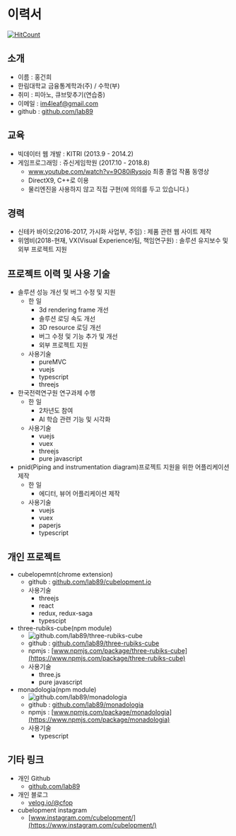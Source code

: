 # 이력서
[![HitCount](http://hits.dwyl.io/lab89/resume.svg)](http://hits.dwyl.io/lab89/resume)

## 소개
- 이름 : 홍건희
- 한림대학교 금융통계학과(주) / 수학(부)
- 취미 : 피아노, 큐브맞추기(연습중)
- 이메일 : im4leaf@gmail.com
- github : [github.com/lab89](https://github.com/lab89)

## 교육
- 빅데이터 웹 개발 : KITRI (2013.9 - 2014.2)
- 게임프로그래밍 : 쥬신게임학원 (2017.10 - 2018.8)
  - www.youtube.com/watch?v=9O80iRysojo 최종 졸업 작품 동영상 
  - DirectX9, C++로 이용
  - 물리엔진을 사용하지 않고 직접 구현(에 의의를 두고 있습니다.)

## 경력
- 신테카 바이오(2016-2017, 가시화 사업부, 주임) : 제품 관련 웹 사이트 제작
- 위엠비(2018-현재, VX(Visual Experience)팀, 책임연구원) : 솔루션 유지보수 및 외부 프로젝트 지원

## 프로젝트 이력 및 사용 기술
- 솔루션 성능 개선 및 버그 수정 및 지원
  - 한 일
    - 3d rendering frame 개선
    - 솔루션 로딩 속도 개선
    - 3D resource 로딩 개선
    - 버그 수정 및 기능 추가 및 개선
    - 외부 프로젝트 지원
  - 사용기술
    - pureMVC
    - vuejs
    - typescript
    - threejs
- 한국전력연구원 연구과제 수행
  - 한 일
    - 2차년도 참여
    - AI 학습 관련 기능 및 시각화
  - 사용기술
    - vuejs
    - vuex
    - threejs
    - pure javascript
- pnid(Piping and instrumentation diagram)프로젝트 지원을 위한 어플리케이션 제작
  - 한 일
    - 에디터, 뷰어 어플리케이션 제작
  - 사용기술
    - vuejs
    - vuex
    - paperjs
    - typescript

## 개인 프로젝트
- cubelopemnt(chrome extension)  
  - github : [github.com/lab89/cubelopment.io](https://github.com/lab89/cubelopment.io)    
  - 사용기술
    - threejs
    - react
    - redux, redux-saga
    - typescipt
- three-rubiks-cube(npm module)
  - ![github.com/lab89/three-rubiks-cube](https://github.com/lab89/resume/blob/master/images/three-rubiks-cube.PNG?raw=true)
  - github : [github.com/lab89/three-rubiks-cube](https://github.com/lab89/three-rubiks-cube)    
  - npmjs : [www.npmjs.com/package/three-rubiks-cube](https://www.npmjs.com/package/three-rubiks-cube)
  - 사용기술
    - three.js
    - pure javascript
- monadologia(npm module)
  - ![github.com/lab89/monadologia](https://github.com/lab89/resume/blob/master/images/monadologia.PNG?raw=true)
  - github : [github.com/lab89/monadologia](https://github.com/lab89/monadologia)
  - npmjs : [www.npmjs.com/package/monadologia](https://www.npmjs.com/package/monadologia)
  - 사용기술
    - typescript
    
## 기타 링크
- 개인 Github
  - [github.com/lab89](https://github.com/lab89)  
- 개인 블로그
  - [velog.io/@cfop](https://velog.io/@cfop)
- cubelopment instagram
  - [www.instagram.com/cubelopment/](https://www.instagram.com/cubelopment/)


